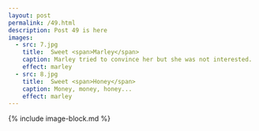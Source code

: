 ```yaml
---
layout: post
permalink: /49.html
description: Post 49 is here 
images:
  - src: 7.jpg
    title:  Sweet <span>Marley</span>
    caption: Marley tried to convince her but she was not interested. 
    effect: marley
  - src: 8.jpg
    title:  Sweet <span>Honey</span>
    caption: Money, money, honey... 
    effect: marley 
---
```


{% include image-block.md %}
